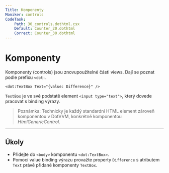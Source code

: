 ```yaml
---
Title: Komponenty
Moniker: controls
CodeTask:
    Path: 30_controls.dothtml.csx
    Default: Counter_20.dothtml
    Correct: Counter_30.dothtml
---
```


# Komponenty

Komponenty (controls) jsou znovupoužitelné části views. Dají se poznat podle prefixu `<dot:`.

```dothtml
<dot:TextBox Text="{value: Difference}" />
```

`TextBox` je ve své podstatě element `<input type="text">`, který dovede pracovat s binding výrazy.

> Poznámka: Technicky je každý standardní HTML element zároveň komponentou v DotVVM, konkrétně komponentou _HtmlGenericControl_.

---

## Úkoly

- Přidejte do `<body>` komponentu `<dot:TextBox>`.
- Pomocí value binding výrazu provažte property `Difference` s atributem `Text` právě přidané komponenty `TextBox`.
